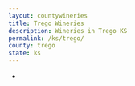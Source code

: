 ```yaml
---
layout: countywineries
title: Trego Wineries
description: Wineries in Trego KS
permalink: /ks/trego/
county: trego
state: ks
---
```

-
